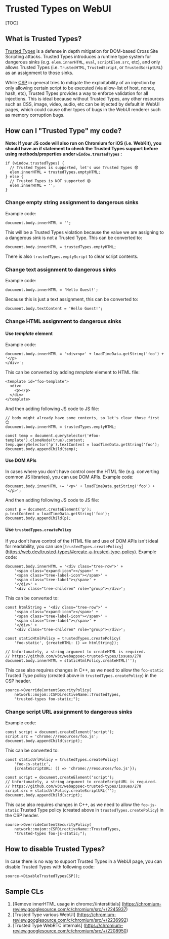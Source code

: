 # Trusted Types on WebUI

[TOC]

## What is Trusted Types?

[Trusted Types](https://web.dev/trusted-types/) is a defense in depth
mitigation for DOM-based Cross Site Scripting attacks. Trusted Types
introduces a runtime type system for dangerous sinks (e.g. `elem.innerHTML`,
`eval`, `scriptElem.src`, etc), and only allows Trusted Types (i.e.
`TrustedHTML`, `TrustedScript`, or `TrustedScriptURL`) as an assignment to those
sinks.

While [CSP](https://developer.mozilla.org/en-US/docs/Web/HTTP/CSP) in general
tries to mitigate the exploitability of an injection by only allowing certain
script to be executed (via allow-list of host, nonce, hash, etc), Trusted Types
provides a way to enforce validation for all injections. This is ideal because
without Trusted Types, any other resources such as CSS, image, video, audio, etc
can be injected by default in WebUI pages, which could cause other types of bugs
in the WebUI renderer such as memory corruption bugs.

## How can I "Trusted Type" my code?

**Note: If your JS code will also run on Chromium for iOS (i.e. WebKit), you
should have an if statement to check the Trusted Types support before using
methods/properties under `window.trustedTypes` :**

```
if (window.trustedTypes) {
  // Trusted Types is supported, let's use Trusted Types 😎
  elem.innerHTML = trustedTypes.emptyHTML;
} else {
  // Trusted Types is NOT supported 😔
  elem.innerHTML = '';
}
```

### Change empty string assignment to dangerous sinks

Example code:

```
document.body.innerHTML = '';
```

This will be a Trusted Types violation because the value we are assigning to
a dangerous sink is not a Trusted Type.
This can be converted to:

```
document.body.innerHTML = trustedTypes.emptyHTML;
```

There is also `trustedTypes.emptyScript` to clear script contents.

### Change text assignment to dangerous sinks

Example code:

```
document.body.innerHTML = 'Hello Guest!';
```

Because this is just a text assignment, this can be converted to:

```
document.body.textContent = 'Hello Guest!';
```

### Change HTML assignment to dangerous sinks

#### Use _template_ element

Example code:

```
document.body.innerHTML = '<div><p>' + loadTimeData.getString('foo') + '</p>
</div>';
```

This can be converted by adding _template_ element to HTML file:

```
<template id="foo-template">
  <div>
    <p></p>
  </div>
</template>
```

And then adding following JS code to JS file:

```
// body might already have some contents, so let's clear those first 😊
document.body.innerHTML = trustedTypes.emptyHTML;

const temp = document.querySelector('#foo-template').cloneNode(true).content;
temp.querySelector('p').textContent = loadTimeData.getString('foo');
document.body.appendChild(temp);
```

#### Use DOM APIs

In cases where you don't have control over the HTML file (e.g. converting common
JS libraries), you can use DOM APIs.
Example code:

```
document.body.innerHTML += '<p>' + loadTimeData.getString('foo') + '</p>';
```

And then adding following JS code to JS file:

```
const p = document.createElement('p');
p.textContent = loadTimeData.getString('foo');
document.body.appendChild(p);
```

#### Use `trustedTypes.createPolicy`

If you don't have control of the HTML file and use of DOM APIs isn't ideal for
readability, you can use [`trustedTypes.createPolicy`]
(https://web.dev/trusted-types/#create-a-trusted-type-policy).
Example code:

```
document.body.innerHTML = '<div class="tree-row">' +
    '<span class="expand-icon"></span>' +
    '<span class="tree-label-icon"></span>' +
    '<span class="tree-label"></span>' +
    '</div>' +
    '<div class="tree-children" role="group"></div>';
```

This can be converted to:

```
const htmlString = '<div class="tree-row">' +
    '<span class="expand-icon"></span>' +
    '<span class="tree-label-icon"></span>' +
    '<span class="tree-label"></span>' +
    '</div>' +
    '<div class="tree-children" role="group"></div>';

const staticHtmlPolicy = trustedTypes.createPolicy(
    'foo-static', {createHTML: () => htmlString});

// Unfortunately, a string argument to createHTML is required.
// https://github.com/w3c/webappsec-trusted-types/issues/278
document.body.innerHTML = staticHtmlPolicy.createHTML('');
```

This case also requires changes in C++, as we need to allow the `foo-static`
Trusted Type policy (created above in `trustedTypes.createPolicy`) in the CSP
header.

```
source->OverrideContentSecurityPolicy(
    network::mojom::CSPDirectiveName::TrustedTypes,
    "trusted-types foo-static;");
```

### Change script URL assignment to dangerous sinks

Example code:

```
const script = document.createElement('script');
script.src = 'chrome://resources/foo.js';
document.body.appendChild(script);
```

This can be converted to:

```
const staticUrlPolicy = trustedTypes.createPolicy(
    'foo-js-static',
    {createScriptURL: () => 'chrome://resources/foo.js'});

const script = document.createElement('script');
// Unfortunately, a string argument to createScriptURL is required.
// https://github.com/w3c/webappsec-trusted-types/issues/278
script.src = staticUrlPolicy.createScriptURL('');
document.body.appendChild(script);
```

This case also requires changes in C++, as we need to allow the `foo-js-static`
Trusted Type policy (created above in `trustedTypes.createPolicy`) in the CSP
header.

```
source->OverrideContentSecurityPolicy(
    network::mojom::CSPDirectiveName::TrustedTypes,
    "trusted-types foo-js-static;");
```

## How to disable Trusted Types?

In case there is no way to support Trusted Types in a WebUI page, you can
disable Trusted Types with following code:

```
source->DisableTrustedTypesCSP();
```

## Sample CLs

1. [Remove innerHTML usage in chrome://interstitials]
(https://chromium-review.googlesource.com/c/chromium/src/+/2245937)
2. [Trusted Type various WebUI]
(https://chromium-review.googlesource.com/c/chromium/src/+/2236992)
3. [Trusted Type WebRTC internals]
(https://chromium-review.googlesource.com/c/chromium/src/+/2208950)